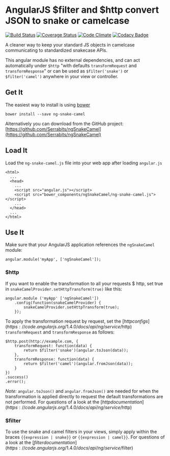 # AngularJS $filter and $http convert JSON to snake or camelcase

[![Build Status](https://travis-ci.org/Serrabits/ngSnakeCamel.svg?branch=master)](https://travis-ci.org/Serrabits/ngSnakeCamel)
[![Coverage Status](https://coveralls.io/repos/Serrabits/ngSnakeCamel/badge.svg?branch=master&service=github)](https://coveralls.io/github/Serrabits/ngSnakeCamel?branch=master)
[![Code Climate](https://codeclimate.com/github/Serrabits/ngSnakeCamel/badges/gpa.svg)](https://codeclimate.com/github/Serrabits/ngSnakeCamel)
[![Codacy Badge](https://api.codacy.com/project/badge/grade/5d30386e62eb45c5b1b81dfb52faba9c)](https://www.codacy.com/app/juniorcnt/ngSnakeCamel)

A cleaner way to keep your standard JS objects in camelcase communicating to standardized snakecase APIs.

This angular module has no external dependencies, and can act automatically under `$http` "with defaults `transFormRequest` and `transformResponse`" or can be used as `$filter('snake')` or `$filter('camel')` anywhere in your view or controller.


## Get It

The easiest way to install is using [bower](http://bower.io/search/?q=ng-snake-camel)

```
bower install --save ng-snake-camel
```

Alternatively you can download from the GitHub project:
[https://github.com/Serrabits/ngSnakeCamel](https://github.com/Serrabits/ngSnakeCamel)

## Load It

Load the `ng-snake-camel.js` file into your web app after loading `angular.js`

```
<html>
  ...
  <head>
    ...
    <script src="angular.js"></script>
    <script src="bower_components/ngSnakeCamel/ng-snake-camel.js"></script>
    ...
  </head>
  ...
</html>
```

## Use It

Make sure that your AngularJS application references the `ngSnakeCamel` module:

```
angular.module('myApp', ['ngSnakeCamel']);
```
### $http

If you want to enable the transformation to all your requests $ http, set true in `snakeCamelProvider.setHttpTransform(true)` like this:

```
angular.module ('myApp' ['ngSnakeCamel'])
	.config(function(snakeCamelProvider) {
		snakeCamelProvider.setHttpTransform(true);
	});
```

To apply the transformation request by request, set the [$http configs](https://code.angularjs.org/1.4.0/docs/api/ng/service/$http) `transformRequest` and `transformResponse` as follows:

```
$http.post(http://example.com, {
	transformRequest: function(data) {
		return $filter('snake')(angular.toJson(data));
    },
    transformResponse: function(data) {
    	return $filter('camel')(angular.fromJson(data));
    }
})
.success()
.error();
```

*Note:* `angular.toJson()` and `angular.fromJson()` are needed for when the transformation is applied directly to request the default transformations are not performed. For questions of a look at the [$http documentation](https://code.angularjs.org/1.4.0/docs/api/ng/service/$http)

### $filter

To use the snake and camel filters in your views, simply apply within the braces
`{{expression | snake}}` or `{{expression | camel}}`. For questions of a look at the [$filter documentation](https://code.angularjs.org/1.4.0/docs/api/ng/service/$filter)
